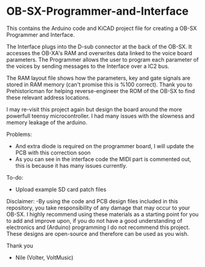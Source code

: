 # OB-SX-Programmer-and-Interface
This contains the Arduino code and KiCAD project file for creating a OB-SX Programmer and Interface.

The Interface plugs into the D-sub connector at the back of the OB-SX. It accesses the OB-XA's RAM and overwrites data linked to the voice board parameters.
The Programmer allows the user to program each parameter of the voices by sending messages to the Interface over a IC2 bus.

The RAM layout file shows how the parameters, key and gate signals are stored in RAM memory (can't promise this is %100 correct). Thank you to Prehistoricman for helping reverse-engineer the ROM of the OB-SX to find these relevant address locations.

I may re-visit this project again but design the board around the more powerfull teensy microcontroller. I had many issues with the slowness and memory leakage of the arduino.

Problems:
- And extra diode is required on the programmer board, I will update the PCB with this correction soon
- As you can see in the interface code the MIDI part is commented out, this is because it has many issues currently.

To-do:
- Upload example SD card patch files

Disclaimer:
-By using the code and PCB design files included in this repository, you take responsibility of any damage that may occur to your OB-SX. I highly recommend using these materials as a starting point for you to add and improve upon, if you do not have a good understanding of electronics and (Arduino) programming I do not recommend this project. These designs are open-source and therefore can be used as you wish.

Thank you

- Nile (Volter, VoltMusic)
